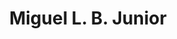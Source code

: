 ---
authors:
- admin
email: "migueljr4@me.com"
organizations:
- name: Visiting Research Fellow at Boston University School of Medicine
  url: "https://www.bumc.bu.edu/busm/"
  
role: Assistant Professor
social:
- icon: envelope
  icon_pack: fas
  link: mailto:migueljr4@me.com
- icon: orcid
  icon_pack: ai
  link: https://orcid.org/0000-0001-7022-5131
- icon: linkedin
  icon_pack: fab
  link: https://www.linkedin.com/in/miguel-luiz-batista-júnior-42933553/
superuser: false
title: Miguel L. B. Junior
user_groups:
- Meet the Authors
---